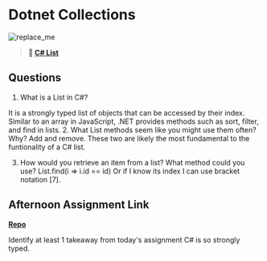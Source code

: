# Dotnet Collections

![replace_me](https://codeworks.blob.core.windows.net/public/assets/img/illustrations/placeholder.svg)

> **📖 [C# List](https://codeworksacademy.com/fs-student-guide/resources/wk10/02-List-Methods)**

## Questions

1. What is a List in C#?

It is a strongly typed list of objects that can be accessed by their index.
Similar to an array in JavaScript, .NET provides methods such as sort, filter, and find in lists.
2. What List methods seem like you might use them often? Why?
Add and remove.
These two are likely the most fundamental to the funtionality of a C# list.

3. How would you retrieve an item from a list? What method could you use?
List.find(i => i.id == id)
Or if I know its index I can use bracket notation [7].

## Afternoon Assignment Link

**[Repo](https://github.com/ZacGamble/gregslist)**

Identify at least 1 takeaway from today's assignment
C# is so strongly typed.
